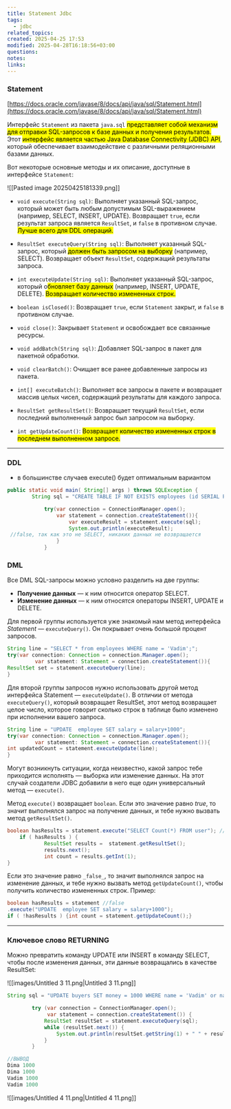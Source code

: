 ```yaml
---
title: Statement Jdbc
tags:
  - jdbc
related_topics: 
created: 2025-04-25 17:53
modified: 2025-04-28T16:18:56+03:00
questions: 
notes: 
links: 
---
```



### Statement

[https://docs.oracle.com/javase/8/docs/api/java/sql/Statement.html](https://docs.oracle.com/javase/8/docs/api/java/sql/Statement.html)

Интерфейс `Statement` из пакета `java.sql` <mark class="hltr-yellow">представляет собой механизм для отправки SQL-запросов к базе данных и получения результатов.</mark> Этот <mark class="hltr-blue">интерфейс является частью Java Database Connectivity (JDBC) API</mark>, который обеспечивает взаимодействие с различными реляционными базами данных.
   
Вот некоторые основные методы и их описание, доступные в интерфейсе `Statement`:

![[Pasted image 20250425181339.png]]

- `void execute(String sql)`: Выполняет указанный SQL-запрос, который может быть любым допустимым SQL-выражением (например, SELECT, INSERT, UPDATE). Возвращает `true`, если результат запроса является `ResultSet`, и `false` в противном случае. <mark class="hltr-yellow">Лучше всего для DDL операций.</mark>

- `ResultSet executeQuery(String sql)`: Выполняет указанный SQL-запрос, который <mark class="hltr-yellow">должен быть запросом на выборку</mark> (например, SELECT). Возвращает объект `ResultSet`, содержащий результаты запроса.

- `int executeUpdate(String sql)`: Выполняет указанный SQL-запрос, который о<mark class="hltr-yellow">бновляет базу данных</mark> (например, INSERT, UPDATE, DELETE). <mark class="hltr-red">Возвращает количество измененных строк.</mark>

- `boolean isClosed()`: Возвращает `true`, если `Statement` закрыт, и `false` в противном случае.

- `void close()`: Закрывает `Statement` и освобождает все связанные ресурсы.
- `void addBatch(String sql)`: Добавляет SQL-запрос в пакет для пакетной обработки.
- `void clearBatch()`: Очищает все ранее добавленные запросы из пакета.
- `int[] executeBatch()`: Выполняет все запросы в пакете и возвращает массив целых чисел, содержащий результаты для каждого запроса.
- `ResultSet getResultSet()`: Возвращает текущий `ResultSet`, если последний выполненный запрос был запросом на выборку.
- `int getUpdateCount()`: <mark class="hltr-cyan">Возвращает количество измененных строк в последнем выполненном запросе.</mark>

----

### DDL

- в большинстве случаев execute() будет оптимальным вариантом

```Java
public static void main( String[] args ) throws SQLException {
        String sql = "CREATE TABLE IF NOT EXISTS employees (id SERIAL PRIMARY KEY, name VARCHAR(32))";

            try(var connection = ConnectionManager.open();
                var statement = connection.createStatement()){
                    var executeResult = statement.execute(sql);
                    System.out.println(executeResult);
 //false, так как это не SELECT, никаких данных не возвращается
                }
            }
```

### DML

Все DML SQL-запросы можно условно разделить на две группы:

- **Получение данных** — к ним относится оператор SELECT.
- **Изменение данных** — к ним относятся операторы INSERT, UPDATE и DELETE.

Для первой группы используется уже знакомый нам метод интерфейса _Statement_ — `executeQuery()`. Он покрывает очень большой процент запросов.

```Java
String line = "SELECT * from employees WHERE name = 'Vadim';";
try(var connection: Connection = connection.Manager.open();
		 var statement: Statement = connection.createStatement()){
ResultSet set = statement.executeQuery(line);
}
```

Для второй группы запросов нужно использовать другой метод интерфейса Statement — `executeUpdate()`. В отличии от метода `executeQuery()`, который возвращает ResultSet, этот метод возвращает целое число, которое говорит сколько строк в таблице было изменено при исполнении вашего запроса.

```Java
String line = "UPDATE  employee SET salary = salary+1000";
try(var connection: Connection = connection.Manager.open();
		 var statement: Statement = connection.createStatement()){
int updatedCount = statement.executeUpdate(line);
}
```

Могут возникнуть ситуации, когда неизвестно, какой запрос тебе приходится исполнять — выборка или изменение данных. На этот случай создатели JDBC добавили в него еще один универсальный метод — `execute()`.

Метод `execute()` возвращает `boolean`. Если это значение равно _true_, то значит выполнялся запрос на получение данных, и тебе нужно вызвать метод `getResultSet()`.

```Java
boolean hasResults = statement.execute("SELECT Count(*) FROM user"); //true
    if ( hasResults ) {
        	ResultSet results =  statement.getResultSet();
        	results.next();
        	int count = results.getInt(1);
}
```

Если это значение равно `_false_`, то значит выполнялся запрос на изменение данных, и тебе нужно вызвать метод `getUpdateCount()`, чтобы получить количество измененных строк. Пример:

```Java
boolean hasResults = statement //false
.execute("UPDATE  employee SET salary = salary+1000");
if ( !hasResults ) {int count = statement.getUpdateCount();}
```


-----

### Ключевое слово RETURNING

Можно превратить команду UPDATE или INSERT в команду SELECT, чтобы после изменения данных, эти данные возвращались в качестве ResultSet:

![[images/Untitled 3 11.png|Untitled 3 11.png]]

```Java
String sql = "UPDATE buyers SET money = 1000 WHERE name = 'Vadim' or name = 'Dima' RETURNING *;";

        try (var connection = ConnectionManager.open();
             var statement = connection.createStatement()) {
            ResultSet resultSet = statement.executeQuery(sql);
            while (resultSet.next()) {
                System.out.println(resultSet.getString(1) + " " + resultSet.getString(2));
            }
        }

//ВЫВОД
Dima 1000
Dima 1000
Vadim 1000
Vadim 1000
```

![[images/Untitled 4 11.png|Untitled 4 11.png]]
